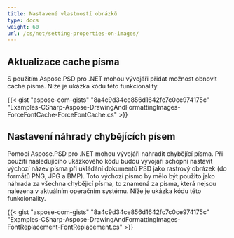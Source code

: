 ```yaml
---
title: Nastavení vlastností obrázků
type: docs
weight: 60
url: /cs/net/setting-properties-on-images/
---
```


## **Aktualizace cache písma**
S použitím Aspose.PSD pro .NET mohou vývojáři přidat možnost obnovit cache písma. Níže je ukázka kódu této funkcionality.

{{< gist "aspose-com-gists" "8a4c9d34ce856d1642fc7c0ce974175c" "Examples-CSharp-Aspose-DrawingAndFormattingImages-ForceFontCache-ForceFontCache.cs" >}}

## **Nastavení náhrady chybějících písem**
Pomocí Aspose.PSD pro .NET mohou vývojáři nahradit chybějící písma. Při použití následujícího ukázkového kódu budou vývojáři schopni nastavit výchozí název písma při ukládání dokumentů PSD jako rastrový obrázek (do formátů PNG, JPG a BMP). Toto výchozí písmo by mělo být použito jako náhrada za všechna chybějící písma, to znamená za písma, která nejsou nalezena v aktuálním operačním systému. Níže je ukázka kódu této funkcionality.

{{< gist "aspose-com-gists" "8a4c9d34ce856d1642fc7c0ce974175c" "Examples-CSharp-Aspose-DrawingAndFormattingImages-FontReplacement-FontReplacement.cs" >}}
